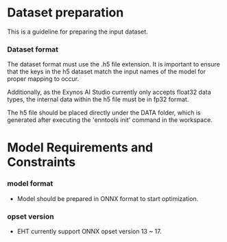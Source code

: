 # **Dataset preparation**

This is a guideline for preparing the input dataset.

### **Dataset format**

The dataset format must use the .h5 file extension. It is important to ensure that the keys in the h5 dataset match the input names of the model for proper mapping to occur.

Additionally, as the Exynos AI Studio currently only accepts float32 data types, the internal data within the h5 file must be in fp32 format.

The h5 file should be placed directly under the DATA folder, which is generated after executing the 'enntools init' command in the workspace.

# Model Requirements and Constraints


### model format

- Model should be prepared in ONNX format to start optimization.

### opset version

- EHT currently support ONNX opset version 13 ~ 17.
